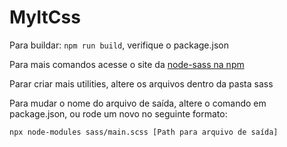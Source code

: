 # MyItCss

Para buildar: `npm run build`, verifique o package.json

Para mais comandos acesse o site da [node-sass na npm](https://www.npmjs.com/package/node-sass)

Parar criar mais utilities, altere os arquivos dentro da pasta sass

Para mudar o nome do arquivo de saída, altere o comando em package.json, ou rode um novo no seguinte formato:

`npx node-modules sass/main.scss [Path para arquivo de saída]`